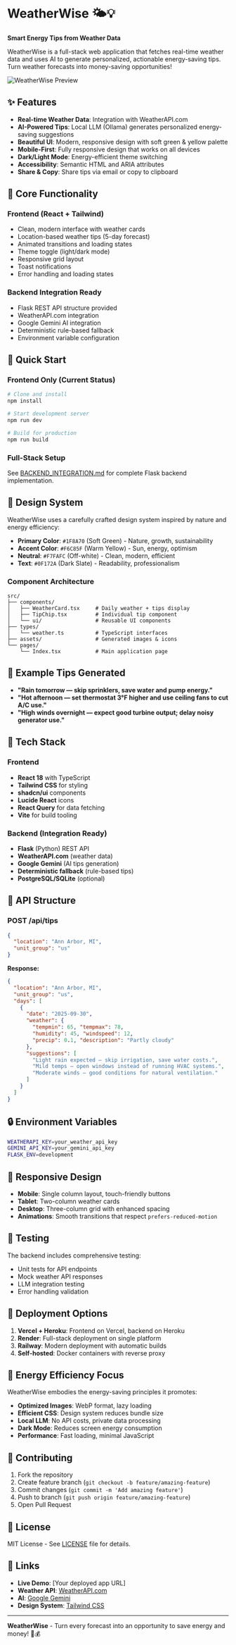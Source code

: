 # WeatherWise 🌤️💡

**Smart Energy Tips from Weather Data**

WeatherWise is a full-stack web application that fetches real-time weather data and uses AI to generate personalized, actionable energy-saving tips. Turn weather forecasts into money-saving opportunities!

![WeatherWise Preview](src/assets/hero-weather.jpg)

## ✨ Features

- **Real-time Weather Data**: Integration with WeatherAPI.com
- **AI-Powered Tips**: Local LLM (Ollama) generates personalized energy-saving suggestions
- **Beautiful UI**: Modern, responsive design with soft green & yellow palette
- **Mobile-First**: Fully responsive design that works on all devices
- **Dark/Light Mode**: Energy-efficient theme switching
- **Accessibility**: Semantic HTML and ARIA attributes
- **Share & Copy**: Share tips via email or copy to clipboard

## 🎯 Core Functionality

### Frontend (React + Tailwind)
- Clean, modern interface with weather cards
- Location-based weather tips (5-day forecast)
- Animated transitions and loading states
- Theme toggle (light/dark mode)
- Responsive grid layout
- Toast notifications
- Error handling and loading states

### Backend Integration Ready
- Flask REST API structure provided
- WeatherAPI.com integration
- Google Gemini AI integration
- Deterministic rule-based fallback
- Environment variable configuration

## 🚀 Quick Start

### Frontend Only (Current Status)
```bash
# Clone and install
npm install

# Start development server
npm run dev

# Build for production
npm run build
```

### Full-Stack Setup
See [BACKEND_INTEGRATION.md](BACKEND_INTEGRATION.md) for complete Flask backend implementation.

## 🎨 Design System

WeatherWise uses a carefully crafted design system inspired by nature and energy efficiency:

- **Primary Color**: `#1F8A70` (Soft Green) - Nature, growth, sustainability
- **Accent Color**: `#F6C85F` (Warm Yellow) - Sun, energy, optimism  
- **Neutral**: `#F7FAFC` (Off-white) - Clean, modern, efficient
- **Text**: `#0F172A` (Dark Slate) - Readability, professionalism

### Component Architecture
```
src/
├── components/
│   ├── WeatherCard.tsx     # Daily weather + tips display
│   ├── TipChip.tsx         # Individual tip component
│   └── ui/                 # Reusable UI components
├── types/
│   └── weather.ts          # TypeScript interfaces
├── assets/                 # Generated images & icons
└── pages/
    └── Index.tsx           # Main application page
```

## 🌟 Example Tips Generated

- **"Rain tomorrow — skip sprinklers, save water and pump energy."**
- **"Hot afternoon — set thermostat 3°F higher and use ceiling fans to cut A/C use."**
- **"High winds overnight — expect good turbine output; delay noisy generator use."**

## 🔧 Tech Stack

### Frontend
- **React 18** with TypeScript
- **Tailwind CSS** for styling
- **shadcn/ui** components
- **Lucide React** icons
- **React Query** for data fetching
- **Vite** for build tooling

### Backend (Integration Ready)
- **Flask** (Python) REST API
- **WeatherAPI.com** (weather data)
- **Google Gemini** (AI tips generation)
- **Deterministic fallback** (rule-based tips)
- **PostgreSQL/SQLite** (optional)

## 🎯 API Structure

### POST /api/tips
```json
{
  "location": "Ann Arbor, MI",
  "unit_group": "us"
}
```

**Response:**
```json
{
  "location": "Ann Arbor, MI",
  "unit_group": "us", 
  "days": [
    {
      "date": "2025-09-30",
      "weather": {
        "tempmin": 65, "tempmax": 78,
        "humidity": 45, "windspeed": 12,
        "precip": 0.1, "description": "Partly cloudy"
      },
      "suggestions": [
        "Light rain expected — skip irrigation, save water costs.",
        "Mild temps — open windows instead of running HVAC systems.", 
        "Moderate winds — good conditions for natural ventilation."
      ]
    }
  ]
}
```

## 🔒 Environment Variables

```bash
WEATHERAPI_KEY=your_weather_api_key
GEMINI_API_KEY=your_gemini_api_key
FLASK_ENV=development
```

## 📱 Responsive Design

- **Mobile**: Single column layout, touch-friendly buttons
- **Tablet**: Two-column weather cards
- **Desktop**: Three-column grid with enhanced spacing
- **Animations**: Smooth transitions that respect `prefers-reduced-motion`

## 🧪 Testing

The backend includes comprehensive testing:
- Unit tests for API endpoints
- Mock weather API responses  
- LLM integration testing
- Error handling validation

## 🚀 Deployment Options

1. **Vercel + Heroku**: Frontend on Vercel, backend on Heroku
2. **Render**: Full-stack deployment on single platform
3. **Railway**: Modern deployment with automatic builds
4. **Self-hosted**: Docker containers with reverse proxy

## 🌱 Energy Efficiency Focus

WeatherWise embodies the energy-saving principles it promotes:

- **Optimized Images**: WebP format, lazy loading
- **Efficient CSS**: Design system reduces bundle size
- **Local LLM**: No API costs, private data processing
- **Dark Mode**: Reduces screen energy consumption
- **Performance**: Fast loading, minimal JavaScript

## 🤝 Contributing

1. Fork the repository
2. Create feature branch (`git checkout -b feature/amazing-feature`)
3. Commit changes (`git commit -m 'Add amazing feature'`)
4. Push to branch (`git push origin feature/amazing-feature`)
5. Open Pull Request

## 📄 License

MIT License - See [LICENSE](LICENSE) file for details.

## 🔗 Links

- **Live Demo**: [Your deployed app URL]
- **Weather API**: [WeatherAPI.com](https://www.weatherapi.com/)
- **AI**: [Google Gemini](https://makersuite.google.com/app/apikey)
- **Design System**: [Tailwind CSS](https://tailwindcss.com/)

---

**WeatherWise** - Turn every forecast into an opportunity to save energy and money! 🌱💰